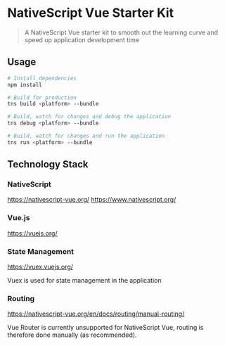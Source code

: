 # NativeScript Vue Starter Kit

> A NativeScript Vue starter kit to smooth out the learning curve and speed up application development time

## Usage

``` bash
# Install dependencies
npm install

# Build for production
tns build <platform> --bundle

# Build, watch for changes and debug the application
tns debug <platform> --bundle

# Build, watch for changes and run the application
tns run <platform> --bundle
```

## Technology Stack

### NativeScript

https://nativescript-vue.org/
https://www.nativescript.org/

### Vue.js

https://vuejs.org/

### State Management

https://vuex.vuejs.org/

Vuex is used for state management in the application

### Routing

https://nativescript-vue.org/en/docs/routing/manual-routing/

Vue Router is currently unsupported for NativeScript Vue, routing is therefore done manually (as recommended).


